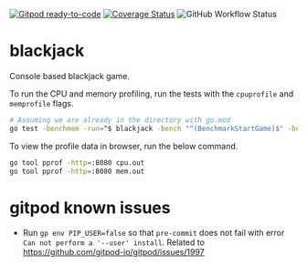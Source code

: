 [![Gitpod ready-to-code](https://img.shields.io/badge/Gitpod-ready--to--code-blue?logo=gitpod)](https://gitpod.io/#https://github.com/kumadee/blackjack)
[![Coverage Status](https://coveralls.io/repos/github/kumadee/blackjack/badge.svg?branch=main&service=github)](https://coveralls.io/github/kumadee/blackjack?branch=main)
![GitHub Workflow Status](https://img.shields.io/github/workflow/status/kumadee/blackjack/Go)

# blackjack

Console based blackjack game.

To run the CPU and memory profiling, run the tests with the `cpuprofile` and `memprofile` flags.
```bash
# Assuming we are already in the directory with go.mod
go test -benchmem -run=^$ blackjack -bench "^(BenchmarkStartGame)$" -benchmem -cpuprofile cpu.out -memprofile mem.out
```

To view the profile data in browser, run the below command.
```bash
go tool pprof -http=:8080 cpu.out
go tool pprof -http=:8080 mem.out
```

# gitpod known issues
- Run `gp env PIP_USER=false` so that `pre-commit` does not fail with error `Can not perform a '--user' install`.
Related to https://github.com/gitpod-io/gitpod/issues/1997